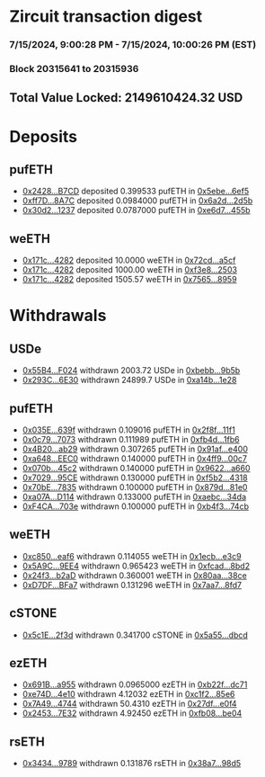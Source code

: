 # Zircuit transaction digest
### 7/15/2024, 9:00:28 PM - 7/15/2024, 10:00:26 PM (EST)
### Block 20315641 to 20315936

## Total Value Locked: 2149610424.32 USD

# Deposits
## pufETH
- [0x2428...B7CD](https://etherscan.io/address/0x24280C2cC5611B4022982Db4627628C59befB7CD) deposited 0.399533 pufETH in [0x5ebe...6ef5](https://etherscan.io/tx/0x24280C2cC5611B4022982Db4627628C59befB7CD)
- [0xff7D...8A7C](https://etherscan.io/address/0xff7D1Cd040a55E4BB920A534382B5cbb21c88A7C) deposited 0.0984000 pufETH in [0x6a2d...2d5b](https://etherscan.io/tx/0xff7D1Cd040a55E4BB920A534382B5cbb21c88A7C)
- [0x30d2...1237](https://etherscan.io/address/0x30d20c056e2AE25Cd8d38C2850BCC54dDaBa1237) deposited 0.0787000 pufETH in [0xe6d7...455b](https://etherscan.io/tx/0x30d20c056e2AE25Cd8d38C2850BCC54dDaBa1237)
## weETH
- [0x171c...4282](https://etherscan.io/address/0x171c53d55B1BCb725F660677d9e8BAd7fD084282) deposited 10.0000 weETH in [0x72cd...a5cf](https://etherscan.io/tx/0x171c53d55B1BCb725F660677d9e8BAd7fD084282)
- [0x171c...4282](https://etherscan.io/address/0x171c53d55B1BCb725F660677d9e8BAd7fD084282) deposited 1000.00 weETH in [0xf3e8...2503](https://etherscan.io/tx/0x171c53d55B1BCb725F660677d9e8BAd7fD084282)
- [0x171c...4282](https://etherscan.io/address/0x171c53d55B1BCb725F660677d9e8BAd7fD084282) deposited 1505.57 weETH in [0x7565...8959](https://etherscan.io/tx/0x171c53d55B1BCb725F660677d9e8BAd7fD084282)
# Withdrawals
## USDe
- [0x55B4...F024](https://etherscan.io/address/0x55B41331fC4aD1f659BB4b1C963B4ed90ff2F024) withdrawn 2003.72 USDe in [0xbebb...9b5b](https://etherscan.io/tx/0x55B41331fC4aD1f659BB4b1C963B4ed90ff2F024)
- [0x293C...6E30](https://etherscan.io/address/0x293C6937D8D82e05B01335F7B33FBA0c8e256E30) withdrawn 24899.7 USDe in [0xa14b...1e28](https://etherscan.io/tx/0x293C6937D8D82e05B01335F7B33FBA0c8e256E30)
## pufETH
- [0x035E...639f](https://etherscan.io/address/0x035EE0AEE87FcF91aD7D4c99b3cccaBAF13B639f) withdrawn 0.109016 pufETH in [0x2f8f...11f1](https://etherscan.io/tx/0x035EE0AEE87FcF91aD7D4c99b3cccaBAF13B639f)
- [0x0c79...7073](https://etherscan.io/address/0x0c79aafB9165ee255121d24b0cAe9c2D239D7073) withdrawn 0.111989 pufETH in [0xfb4d...1fb6](https://etherscan.io/tx/0x0c79aafB9165ee255121d24b0cAe9c2D239D7073)
- [0x4B20...ab29](https://etherscan.io/address/0x4B20600d33385b82aAbdA92a64f3Fb2A6F8fab29) withdrawn 0.307265 pufETH in [0x91af...e400](https://etherscan.io/tx/0x4B20600d33385b82aAbdA92a64f3Fb2A6F8fab29)
- [0xa648...EEC0](https://etherscan.io/address/0xa648F64d9FC20cF109fB249C086A955E3b2DEEC0) withdrawn 0.140000 pufETH in [0x4ff9...00c7](https://etherscan.io/tx/0xa648F64d9FC20cF109fB249C086A955E3b2DEEC0)
- [0x070b...45c2](https://etherscan.io/address/0x070bdA31C941655FcdcCf17A67ad74408D7145c2) withdrawn 0.140000 pufETH in [0x9622...a660](https://etherscan.io/tx/0x070bdA31C941655FcdcCf17A67ad74408D7145c2)
- [0x7029...95CE](https://etherscan.io/address/0x7029dca2083891543E5060f252b4A1Baa79695CE) withdrawn 0.130000 pufETH in [0xf5b2...4318](https://etherscan.io/tx/0x7029dca2083891543E5060f252b4A1Baa79695CE)
- [0x70bE...7835](https://etherscan.io/address/0x70bEC77D04C4279E91Dc4A0B20Dc0d2260Ee7835) withdrawn 0.100000 pufETH in [0x879d...81e0](https://etherscan.io/tx/0x70bEC77D04C4279E91Dc4A0B20Dc0d2260Ee7835)
- [0xa07A...D114](https://etherscan.io/address/0xa07Af741194f2dAF34D3844c8dD59b1c8fdDD114) withdrawn 0.133000 pufETH in [0xaebc...34da](https://etherscan.io/tx/0xa07Af741194f2dAF34D3844c8dD59b1c8fdDD114)
- [0xF4CA...703e](https://etherscan.io/address/0xF4CAc2a45ac859bc20b9bD7b39e0b8b76D1B703e) withdrawn 0.100000 pufETH in [0xb4f3...74cb](https://etherscan.io/tx/0xF4CAc2a45ac859bc20b9bD7b39e0b8b76D1B703e)
## weETH
- [0xc850...eaf6](https://etherscan.io/address/0xc850d32efA0eDab32A07c2e66549340d096Beaf6) withdrawn 0.114055 weETH in [0x1ecb...e3c9](https://etherscan.io/tx/0xc850d32efA0eDab32A07c2e66549340d096Beaf6)
- [0x5A9C...9EE4](https://etherscan.io/address/0x5A9C734d86b596b381D042F63fe5FC98c7149EE4) withdrawn 0.965423 weETH in [0xfcad...8bd2](https://etherscan.io/tx/0x5A9C734d86b596b381D042F63fe5FC98c7149EE4)
- [0x24f3...b2aD](https://etherscan.io/address/0x24f3D3A60D554E299b092EB8377D95a8b30Ab2aD) withdrawn 0.360001 weETH in [0x80aa...38ce](https://etherscan.io/tx/0x24f3D3A60D554E299b092EB8377D95a8b30Ab2aD)
- [0xD7DF...BFa7](https://etherscan.io/address/0xD7DF7E085214743530afF339aFC420c7c720BFa7) withdrawn 0.131296 weETH in [0x7aa7...8fd7](https://etherscan.io/tx/0xD7DF7E085214743530afF339aFC420c7c720BFa7)
## cSTONE
- [0x5c1E...2f3d](https://etherscan.io/address/0x5c1E67E5A2E60eB3dC5a732bbA429FA75Cb52f3d) withdrawn 0.341700 cSTONE in [0x5a55...dbcd](https://etherscan.io/tx/0x5c1E67E5A2E60eB3dC5a732bbA429FA75Cb52f3d)
## ezETH
- [0x691B...a955](https://etherscan.io/address/0x691Bc3E492aDC120f7941A6Fd7FC5D1AF3aba955) withdrawn 0.0965000 ezETH in [0xb22f...dc71](https://etherscan.io/tx/0x691Bc3E492aDC120f7941A6Fd7FC5D1AF3aba955)
- [0xe74D...4e10](https://etherscan.io/address/0xe74D13A7f75366240e77aEc7bED28B1E79Da4e10) withdrawn 4.12032 ezETH in [0xc1f2...85e6](https://etherscan.io/tx/0xe74D13A7f75366240e77aEc7bED28B1E79Da4e10)
- [0x7A49...4744](https://etherscan.io/address/0x7A493Be5c2ce014cD049Bf178a1ac0Db1B434744) withdrawn 50.4310 ezETH in [0x27df...e0f4](https://etherscan.io/tx/0x7A493Be5c2ce014cD049Bf178a1ac0Db1B434744)
- [0x2453...7E32](https://etherscan.io/address/0x24530958c3b803F57a5aA00ec0CeE3a7bfA87E32) withdrawn 4.92450 ezETH in [0xfb08...be04](https://etherscan.io/tx/0x24530958c3b803F57a5aA00ec0CeE3a7bfA87E32)
## rsETH
- [0x3434...9789](https://etherscan.io/address/0x34349c5569e7B846c3558961552D2202760A9789) withdrawn 0.131876 rsETH in [0x38a7...98d5](https://etherscan.io/tx/0x34349c5569e7B846c3558961552D2202760A9789)
